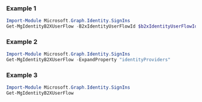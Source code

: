 ### Example 1
```powershell
Import-Module Microsoft.Graph.Identity.SignIns
Get-MgIdentityB2XUserFlow -B2xIdentityUserFlowId $b2xIdentityUserFlowId
```
### Example 2
```powershell
Import-Module Microsoft.Graph.Identity.SignIns
Get-MgIdentityB2XUserFlow -ExpandProperty "identityProviders" 
```
### Example 3
```powershell
Import-Module Microsoft.Graph.Identity.SignIns
Get-MgIdentityB2XUserFlow
```

